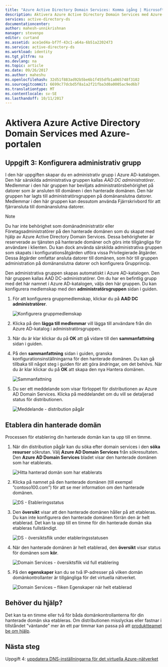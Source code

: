```yaml
---
title: "Azure Active Directory Domain Services: Komma igång | Microsoft Docs"
description: Aktivera Azure Active Directory Domain Services med Azure-portalen
services: active-directory-ds
documentationcenter: 
author: mahesh-unnikrishnan
manager: stevenpo
editor: curtand
ms.assetid: ace1ed4a-bf7f-43c1-a64a-6b51a2202473
ms.service: active-directory-ds
ms.workload: identity
ms.tgt_pltfrm: na
ms.devlang: na
ms.topic: article
ms.date: 09/26/2017
ms.author: maheshu
ms.openlocfilehash: 32d51f883ad92b5be6b1f455dfb1a865748f3102
ms.sourcegitcommit: 6699c77dcbd5f8a1a2f21fba3d0a0005ac9ed6b7
ms.translationtype: MT
ms.contentlocale: sv-SE
ms.lasthandoff: 10/11/2017
---
```

# <a name="enable-azure-active-directory-domain-services-using-the-azure-portal"></a>Aktivera Azure Active Directory Domain Services med Azure-portalen


## <a name="task-3-configure-administrative-group"></a>Uppgift 3: Konfigurera administrativ grupp
I den här uppgiften skapar du en administrativ grupp i Azure AD-katalogen. Den här särskilda administrativa gruppen kallas *AAD DC administratörer*. Medlemmar i den här gruppen har beviljats administratörsbehörighet på datorer som är ansluten till domänen i den hanterade domänen. Den här gruppen har lagts till administratörsgruppen på domänanslutna datorer. Medlemmar i den här gruppen kan dessutom använda Fjärrskrivbord för att fjärransluta till domänanslutna datorer.

> [!NOTE]
> Du har inte behörighet som domänadministratör eller Företagsadministratörer på den hanterade domänen som du skapat med hjälp av Azure Active Directory Domain Services. Dessa behörigheter är reserverade av tjänsten på hanterade domäner och görs inte tillgängliga för användare i klienten. Du kan dock använda särskilda administrativa gruppen som skapats i konfigurationsåtgärden utföra vissa Privilegierade åtgärder. Dessa åtgärder omfattar ansluta datorer till domänen, som hör till gruppen administration på domänanslutna datorer och konfigurera Grupprincip.
>

Den administrativa gruppen skapas automatiskt i Azure AD-katalogen. Den här gruppen kallas AAD DC-administratörer. Om du har en befintlig grupp med det här namnet i Azure AD-katalogen, väljs den här gruppen. Du kan konfigurera medlemskap med den **administratörsgruppen** sidan i guiden.

1. För att konfigurera gruppmedlemskap, klickar du på **AAD DC administratörer**.

    ![Konfigurera gruppmedlemskap](./media/getting-started/domain-services-blade-admingroup.png)

2. Klicka på den **lägga till medlemmar** vill lägga till användare från din Azure AD-katalog i administratörsgruppen.

3. När du är klar klickar du på **OK** att gå vidare till den **sammanfattning** sidan i guiden.

4. På den **sammanfattning** sidan i guiden, granska konfigurationsinställningarna för den hanterade domänen. Du kan gå tillbaka till något steg i guiden för att göra ändringar, om det behövs. När du är klar klickar du på **OK** att skapa den nya Hantera domänen.

    ![Sammanfattning](./media/getting-started/domain-services-blade-summary.png)

5. Du ser ett meddelande som visar förloppet för distributionen av Azure AD Domain Services. Klicka på meddelandet om du vill se detaljerad status för distributionen.

    ![Meddelande - distribution pågår](./media/getting-started/domain-services-blade-deployment-in-progress.png)


## <a name="provision-your-managed-domain"></a>Etablera din hanterade domän
Processen för etablering din hanterade domän kan ta upp till en timme.

1. När din distribution pågår kan du söka efter domain services i den **söka resurser** sökrutan. Välj **Azure AD Domain Services** från sökresultaten. Den **Azure AD Domain Services** bladet visar den hanterade domänen som har etablerats.

    ![Hitta hanterad domän som har etablerats](./media/getting-started/domain-services-provisioning-state-find-resource.png)

2. Klicka på namnet på den hanterade domänen (till exempel ”contoso100.com”) för att se mer information om den hanterade domänen.

    ![DS - Etableringsstatus](./media/getting-started/domain-services-provisioning-state.png)

3. Den **översikt** visar att den hanterade domänen håller på att etableras. Du kan inte konfigurera den hanterade domänen förrän den är helt etablerad. Det kan ta upp till en timme för din hanterade domän ska etableras fullständigt.

    ![DS - översiktsflik under etableringsstatusen ](./media/getting-started/domain-services-provisioning-state-details.png)

4. När den hanterade domänen är helt etablerad, den **översikt** visar status för domänen som **kör**.

    ![Domain Services - översiktsflik vid full etablering](./media/getting-started/domain-services-provisioned.png)

5. På den **egenskaper** kan du se två IP-adresser på vilken domän domänkontrollanter är tillgängliga för det virtuella nätverket.

    ![Domain Services – fliken Egenskaper när helt etablerad](./media/getting-started/domain-services-provisioned-properties.png)


## <a name="need-help"></a>Behöver du hjälp?
Det kan ta en timme eller två för båda domänkontrollanterna för din hanterade domän ska etableras. Om distributionen misslyckas eller fastnar i tillståndet ”väntande” mer än ett par timmar kan passa på att [produktteamet be om hjälp](active-directory-ds-contact-us.md).


## <a name="next-step"></a>Nästa steg
Uppgift 4: [uppdatera DNS-inställningarna för det virtuella Azure-nätverket](active-directory-ds-getting-started-dns.md)
